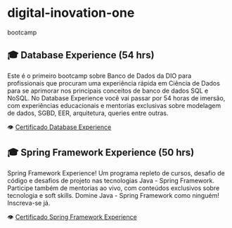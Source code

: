 # digital-inovation-one
bootcamp

## 🎓 Database Experience (54 hrs)
Este é o primeiro bootcamp sobre Banco de Dados da DIO para profissionais que procuram uma experiência rápida em Ciência de Dados para se aprimorar nos principais conceitos de banco de dados SQL e NoSQL. No Database Experience você vai passar por 54 horas de imersão, com experiências educacionais e mentorias exclusivas sobre modelagem de dados, SGBD, EER, arquitetura, queries entre outras.

👁️ [Certificado Database Experience](https://github.com/mballem/digital-inovation-one/blob/master/_docs/cert-database-experience.pdf)

## 🎓 Spring Framework Experience (50 hrs)
Spring Framework Experience! Um programa repleto de cursos, desafio de código e desafios de projeto nas tecnologias Java - Spring Framework. Participe também de mentorias ao vivo, com conteúdos exclusivos sobre tecnologia e soft skills. Domine Java - Spring Framework como ninguém! Inscreva-se já.

👁️ [Certificado Spring Framework Experience](https://github.com/mballem/digital-inovation-one/blob/master/_docs/cert-spring-framework-experience.pdf)

##



